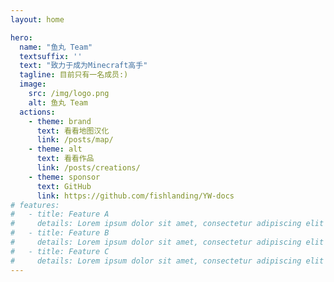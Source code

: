 ```yaml
---
layout: home

hero:
  name: "鱼丸 Team"
  textsuffix: ''
  text: "致力于成为Minecraft高手"
  tagline: 目前只有一名成员:)
  image:
    src: /img/logo.png
    alt: 鱼丸 Team
  actions:
    - theme: brand
      text: 看看地图汉化
      link: /posts/map/
    - theme: alt
      text: 看看作品
      link: /posts/creations/
    - theme: sponsor
      text: GitHub
      link: https://github.com/fishlanding/YW-docs
# features:
#   - title: Feature A
#     details: Lorem ipsum dolor sit amet, consectetur adipiscing elit
#   - title: Feature B
#     details: Lorem ipsum dolor sit amet, consectetur adipiscing elit
#   - title: Feature C
#     details: Lorem ipsum dolor sit amet, consectetur adipiscing elit
---
```


<HomeUnderline />
<confetti />
<Home />
<busuanzi />
